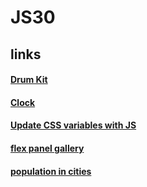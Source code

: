 # JS30
## links
#### [Drum Kit](https://karthiktechhub.github.io/JS30/01%20-%20Drum%20Kit/)
#### [Clock](https://karthiktechhub.github.io/JS30/02%20-%20Clock/)
#### [Update CSS variables with JS](https://karthiktechhub.github.io/JS30/03%20-%20Update%20CSS%20variables%20with%20JS/)
#### [flex panel gallery](https://karthiktechhub.github.io/JS30/04%20-%20flex%20panel%20gallery/)
#### [population in cities](https://karthiktechhub.github.io/JS30/05%20-%20population%20in%20cities/)
